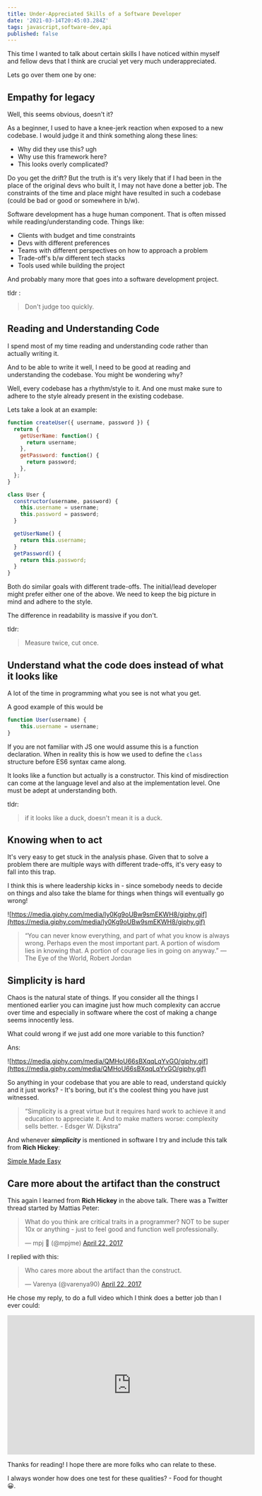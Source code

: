 ```yaml
---
title: Under-Appreciated Skills of a Software Developer 
date: '2021-03-14T20:45:03.284Z'
tags: javascript,software-dev,api
published: false
---
```


This time I wanted to talk about certain skills I have noticed within myself and fellow devs that I think are crucial yet very much underappreciated. 

Lets go over them one by one:

## Empathy for legacy

Well, this seems obvious, doesn't it?

As a beginner, I used to have a knee-jerk reaction when exposed to a new codebase. I would judge it and think something along these lines:

- Why did they use this? ugh
- Why use this framework here?
- This looks overly complicated?

Do you get the drift? But the truth is it's very likely that if I had been in the place of the original devs who built it, I may not have done a better job.  The constraints of the time and place might have resulted in such a codebase (could be bad or good or somewhere in b/w).

Software development has a huge human component. That is often missed while reading/understanding code. Things like:

- Clients with budget and time constraints
- Devs with different preferences
- Teams with different perspectives on how to approach a problem
- Trade-off's b/w different tech stacks
- Tools used while building the project

And probably many more that goes into a software development project. 

tldr :

> Don't judge too quickly.

## Reading and Understanding Code

I spend most of my time reading and understanding code rather than actually writing it. 

And to be able to write it well, I need to be good at reading and understanding the codebase.  You might be wondering why?

Well, every codebase has a rhythm/style to it. And one must make sure to adhere to the style already present in the existing codebase. 

Lets take a look at an example:

```jsx
function createUser({ username, password }) {
  return {
    getUserName: function() {
      return username;
    },
    getPassword: function() {
      return password;
    },
  };
}
```

```jsx
class User {
  constructor(username, password) {
    this.username = username;
    this.password = password;
  }

  getUserName() {
    return this.username;
  }
  getPassword() {
    return this.password;
  }
}
```

Both do similar goals with different trade-offs. The initial/lead developer might prefer either one of the above. We need to keep the big picture in mind and adhere to the style.

The difference in readability is massive if you don't.

tldr:

> Measure twice, cut once.

## Understand what the code does instead of what it looks like

A lot of the time in programming what you see is not what you get.  

A good example of this would be

```jsx
function User(username) {
	this.username = username;
}
```

If you are not familiar with JS one would assume this is a function declaration. When in reality this is how we used to define the `class` structure before ES6 syntax came along.

It looks like a function but actually is a constructor.  This kind of misdirection can come at the language level and also at the implementation level. One must be adept at understanding both.

tldr: 

> if it looks like a duck, doesn't mean it is a duck.

## Knowing when to act

It's very easy to get stuck in the analysis phase. Given that to solve a problem there are multiple ways with different trade-offs, it's very easy to fall into this trap.

I think this is where leadership kicks in - since somebody needs to decide on things and also take the blame for things when things will eventually go wrong! 

![https://media.giphy.com/media/Iy0Kg9oUBw9smEKWH8/giphy.gif](https://media.giphy.com/media/Iy0Kg9oUBw9smEKWH8/giphy.gif)

 

> “You can never know everything, and part of what you know is always wrong. Perhaps even the most important part. A portion of wisdom lies in knowing that. A portion of courage lies in going on anyway.”
—The Eye of the World, Robert Jordan

## Simplicity is hard

Chaos is the natural state of things.  If you consider all the things I mentioned earlier you can imagine just how much complexity can accrue over time and especially in software where the cost of making a change seems innocently less. 

What could wrong if we just add one more variable to this function? 

Ans:

![https://media.giphy.com/media/QMHoU66sBXqqLqYvGO/giphy.gif](https://media.giphy.com/media/QMHoU66sBXqqLqYvGO/giphy.gif)

So anything in your codebase that you are able to read, understand quickly and it just works? - It's boring, but it's the coolest thing you have just witnessed.


> “Simplicity is a great virtue but it requires hard work to achieve it and education to appreciate it. And to make matters worse: complexity sells better. - Edsger W. Dijkstra”

And whenever ***simplicity*** is mentioned in software I try and include this talk from **Rich Hickey**:

[Simple Made Easy](https://www.infoq.com/presentations/Simple-Made-Easy/)

## Care more about the artifact than the construct

This again I learned from **Rich Hickey** in the above talk.  There was a Twitter thread started by Mattias Peter:

<blockquote class="twitter-tweet"><p lang="en" dir="ltr">What do you think are critical traits in a programmer? NOT to be super 10x or anything - just to feel good and function well professionally.</p>&mdash; mpj 💛 (@mpjme) <a href="https://twitter.com/mpjme/status/855691565460848640?ref_src=twsrc%5Etfw">April 22, 2017</a></blockquote> <script async src="https://platform.twitter.com/widgets.js" charset="utf-8"></script>

I replied with this: 

<blockquote class="twitter-tweet"><p lang="en" dir="ltr">Who cares more about the artifact than the construct.</p>&mdash; Varenya (@varenya90) <a href="https://twitter.com/varenya90/status/855741548738338816?ref_src=twsrc%5Etfw">April 22, 2017</a></blockquote> <script async src="https://platform.twitter.com/widgets.js" charset="utf-8"></script>

He chose my reply, to do a full video which I think does a better job than I ever could:


<iframe width="560" height="315" src="https://www.youtube.com/embed/mZNXkQxu9Rw" frameborder="0" allow="accelerometer; autoplay; clipboard-write; encrypted-media; gyroscope; picture-in-picture" allowfullscreen></iframe>


Thanks for reading! I hope there are more folks who can relate to these. 

I always wonder how does one test for these qualities? - Food for thought 😀.